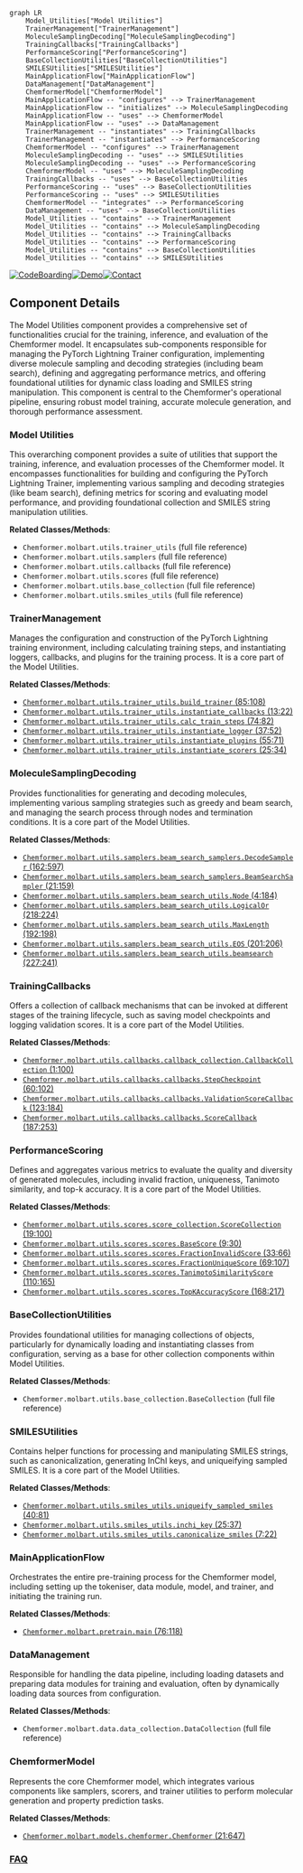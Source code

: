 ```mermaid
graph LR
    Model_Utilities["Model Utilities"]
    TrainerManagement["TrainerManagement"]
    MoleculeSamplingDecoding["MoleculeSamplingDecoding"]
    TrainingCallbacks["TrainingCallbacks"]
    PerformanceScoring["PerformanceScoring"]
    BaseCollectionUtilities["BaseCollectionUtilities"]
    SMILESUtilities["SMILESUtilities"]
    MainApplicationFlow["MainApplicationFlow"]
    DataManagement["DataManagement"]
    ChemformerModel["ChemformerModel"]
    MainApplicationFlow -- "configures" --> TrainerManagement
    MainApplicationFlow -- "initializes" --> MoleculeSamplingDecoding
    MainApplicationFlow -- "uses" --> ChemformerModel
    MainApplicationFlow -- "uses" --> DataManagement
    TrainerManagement -- "instantiates" --> TrainingCallbacks
    TrainerManagement -- "instantiates" --> PerformanceScoring
    ChemformerModel -- "configures" --> TrainerManagement
    MoleculeSamplingDecoding -- "uses" --> SMILESUtilities
    MoleculeSamplingDecoding -- "uses" --> PerformanceScoring
    ChemformerModel -- "uses" --> MoleculeSamplingDecoding
    TrainingCallbacks -- "uses" --> BaseCollectionUtilities
    PerformanceScoring -- "uses" --> BaseCollectionUtilities
    PerformanceScoring -- "uses" --> SMILESUtilities
    ChemformerModel -- "integrates" --> PerformanceScoring
    DataManagement -- "uses" --> BaseCollectionUtilities
    Model_Utilities -- "contains" --> TrainerManagement
    Model_Utilities -- "contains" --> MoleculeSamplingDecoding
    Model_Utilities -- "contains" --> TrainingCallbacks
    Model_Utilities -- "contains" --> PerformanceScoring
    Model_Utilities -- "contains" --> BaseCollectionUtilities
    Model_Utilities -- "contains" --> SMILESUtilities
```
[![CodeBoarding](https://img.shields.io/badge/Generated%20by-CodeBoarding-9cf?style=flat-square)](https://github.com/CodeBoarding/GeneratedOnBoardings)[![Demo](https://img.shields.io/badge/Try%20our-Demo-blue?style=flat-square)](https://www.codeboarding.org/demo)[![Contact](https://img.shields.io/badge/Contact%20us%20-%20contact@codeboarding.org-lightgrey?style=flat-square)](mailto:contact@codeboarding.org)

## Component Details

The Model Utilities component provides a comprehensive set of functionalities crucial for the training, inference, and evaluation of the Chemformer model. It encapsulates sub-components responsible for managing the PyTorch Lightning Trainer configuration, implementing diverse molecule sampling and decoding strategies (including beam search), defining and aggregating performance metrics, and offering foundational utilities for dynamic class loading and SMILES string manipulation. This component is central to the Chemformer's operational pipeline, ensuring robust model training, accurate molecule generation, and thorough performance assessment.

### Model Utilities
This overarching component provides a suite of utilities that support the training, inference, and evaluation processes of the Chemformer model. It encompasses functionalities for building and configuring the PyTorch Lightning Trainer, implementing various sampling and decoding strategies (like beam search), defining metrics for scoring and evaluating model performance, and providing foundational collection and SMILES string manipulation utilities.


**Related Classes/Methods**:

- `Chemformer.molbart.utils.trainer_utils` (full file reference)
- `Chemformer.molbart.utils.samplers` (full file reference)
- `Chemformer.molbart.utils.callbacks` (full file reference)
- `Chemformer.molbart.utils.scores` (full file reference)
- `Chemformer.molbart.utils.base_collection` (full file reference)
- `Chemformer.molbart.utils.smiles_utils` (full file reference)


### TrainerManagement
Manages the configuration and construction of the PyTorch Lightning training environment, including calculating training steps, and instantiating loggers, callbacks, and plugins for the training process. It is a core part of the Model Utilities.


**Related Classes/Methods**:

- <a href="https://github.com/MolecularAI/Chemformer/blob/master/molbart/utils/trainer_utils.py#L85-L108" target="_blank" rel="noopener noreferrer">`Chemformer.molbart.utils.trainer_utils.build_trainer` (85:108)</a>
- <a href="https://github.com/MolecularAI/Chemformer/blob/master/molbart/utils/trainer_utils.py#L13-L22" target="_blank" rel="noopener noreferrer">`Chemformer.molbart.utils.trainer_utils.instantiate_callbacks` (13:22)</a>
- <a href="https://github.com/MolecularAI/Chemformer/blob/master/molbart/utils/trainer_utils.py#L74-L82" target="_blank" rel="noopener noreferrer">`Chemformer.molbart.utils.trainer_utils.calc_train_steps` (74:82)</a>
- <a href="https://github.com/MolecularAI/Chemformer/blob/master/molbart/utils/trainer_utils.py#L37-L52" target="_blank" rel="noopener noreferrer">`Chemformer.molbart.utils.trainer_utils.instantiate_logger` (37:52)</a>
- <a href="https://github.com/MolecularAI/Chemformer/blob/master/molbart/utils/trainer_utils.py#L55-L71" target="_blank" rel="noopener noreferrer">`Chemformer.molbart.utils.trainer_utils.instantiate_plugins` (55:71)</a>
- <a href="https://github.com/MolecularAI/Chemformer/blob/master/molbart/utils/trainer_utils.py#L25-L34" target="_blank" rel="noopener noreferrer">`Chemformer.molbart.utils.trainer_utils.instantiate_scorers` (25:34)</a>


### MoleculeSamplingDecoding
Provides functionalities for generating and decoding molecules, implementing various sampling strategies such as greedy and beam search, and managing the search process through nodes and termination conditions. It is a core part of the Model Utilities.


**Related Classes/Methods**:

- <a href="https://github.com/MolecularAI/Chemformer/blob/master/molbart/utils/samplers/beam_search_samplers.py#L162-L597" target="_blank" rel="noopener noreferrer">`Chemformer.molbart.utils.samplers.beam_search_samplers.DecodeSampler` (162:597)</a>
- <a href="https://github.com/MolecularAI/Chemformer/blob/master/molbart/utils/samplers/beam_search_samplers.py#L21-L159" target="_blank" rel="noopener noreferrer">`Chemformer.molbart.utils.samplers.beam_search_samplers.BeamSearchSampler` (21:159)</a>
- <a href="https://github.com/MolecularAI/Chemformer/blob/master/molbart/utils/samplers/beam_search_utils.py#L4-L184" target="_blank" rel="noopener noreferrer">`Chemformer.molbart.utils.samplers.beam_search_utils.Node` (4:184)</a>
- <a href="https://github.com/MolecularAI/Chemformer/blob/master/molbart/utils/samplers/beam_search_utils.py#L218-L224" target="_blank" rel="noopener noreferrer">`Chemformer.molbart.utils.samplers.beam_search_utils.LogicalOr` (218:224)</a>
- <a href="https://github.com/MolecularAI/Chemformer/blob/master/molbart/utils/samplers/beam_search_utils.py#L192-L198" target="_blank" rel="noopener noreferrer">`Chemformer.molbart.utils.samplers.beam_search_utils.MaxLength` (192:198)</a>
- <a href="https://github.com/MolecularAI/Chemformer/blob/master/molbart/utils/samplers/beam_search_utils.py#L201-L206" target="_blank" rel="noopener noreferrer">`Chemformer.molbart.utils.samplers.beam_search_utils.EOS` (201:206)</a>
- <a href="https://github.com/MolecularAI/Chemformer/blob/master/molbart/utils/samplers/beam_search_utils.py#L227-L241" target="_blank" rel="noopener noreferrer">`Chemformer.molbart.utils.samplers.beam_search_utils.beamsearch` (227:241)</a>


### TrainingCallbacks
Offers a collection of callback mechanisms that can be invoked at different stages of the training lifecycle, such as saving model checkpoints and logging validation scores. It is a core part of the Model Utilities.


**Related Classes/Methods**:

- <a href="https://github.com/MolecularAI/Chemformer/blob/master/molbart/utils/callbacks/callback_collection.py#L1-L100" target="_blank" rel="noopener noreferrer">`Chemformer.molbart.utils.callbacks.callback_collection.CallbackCollection` (1:100)</a>
- <a href="https://github.com/MolecularAI/Chemformer/blob/master/molbart/utils/callbacks/callbacks.py#L60-L102" target="_blank" rel="noopener noreferrer">`Chemformer.molbart.utils.callbacks.callbacks.StepCheckpoint` (60:102)</a>
- <a href="https://github.com/MolecularAI/Chemformer/blob/master/molbart/utils/callbacks/callbacks.py#L123-L184" target="_blank" rel="noopener noreferrer">`Chemformer.molbart.utils.callbacks.callbacks.ValidationScoreCallback` (123:184)</a>
- <a href="https://github.com/MolecularAI/Chemformer/blob/master/molbart/utils/callbacks/callbacks.py#L187-L253" target="_blank" rel="noopener noreferrer">`Chemformer.molbart.utils.callbacks.callbacks.ScoreCallback` (187:253)</a>


### PerformanceScoring
Defines and aggregates various metrics to evaluate the quality and diversity of generated molecules, including invalid fraction, uniqueness, Tanimoto similarity, and top-k accuracy. It is a core part of the Model Utilities.


**Related Classes/Methods**:

- <a href="https://github.com/MolecularAI/Chemformer/blob/master/molbart/utils/scores/score_collection.py#L19-L100" target="_blank" rel="noopener noreferrer">`Chemformer.molbart.utils.scores.score_collection.ScoreCollection` (19:100)</a>
- <a href="https://github.com/MolecularAI/Chemformer/blob/master/molbart/utils/scores/scores.py#L9-L30" target="_blank" rel="noopener noreferrer">`Chemformer.molbart.utils.scores.scores.BaseScore` (9:30)</a>
- <a href="https://github.com/MolecularAI/Chemformer/blob/master/molbart/utils/scores/scores.py#L33-L66" target="_blank" rel="noopener noreferrer">`Chemformer.molbart.utils.scores.scores.FractionInvalidScore` (33:66)</a>
- <a href="https://github.com/MolecularAI/Chemformer/blob/master/molbart/utils/scores/scores.py#L69-L107" target="_blank" rel="noopener noreferrer">`Chemformer.molbart.utils.scores.scores.FractionUniqueScore` (69:107)</a>
- <a href="https://github.com/MolecularAI/Chemformer/blob/master/molbart/utils/scores/scores.py#L110-L165" target="_blank" rel="noopener noreferrer">`Chemformer.molbart.utils.scores.scores.TanimotoSimilarityScore` (110:165)</a>
- <a href="https://github.com/MolecularAI/Chemformer/blob/master/molbart/utils/scores/scores.py#L168-L217" target="_blank" rel="noopener noreferrer">`Chemformer.molbart.utils.scores.scores.TopKAccuracyScore` (168:217)</a>


### BaseCollectionUtilities
Provides foundational utilities for managing collections of objects, particularly for dynamically loading and instantiating classes from configuration, serving as a base for other collection components within Model Utilities.


**Related Classes/Methods**:

- `Chemformer.molbart.utils.base_collection.BaseCollection` (full file reference)


### SMILESUtilities
Contains helper functions for processing and manipulating SMILES strings, such as canonicalization, generating InChI keys, and uniqueifying sampled SMILES. It is a core part of the Model Utilities.


**Related Classes/Methods**:

- <a href="https://github.com/MolecularAI/Chemformer/blob/master/molbart/utils/smiles_utils.py#L40-L81" target="_blank" rel="noopener noreferrer">`Chemformer.molbart.utils.smiles_utils.uniqueify_sampled_smiles` (40:81)</a>
- <a href="https://github.com/MolecularAI/Chemformer/blob/master/molbart/utils/smiles_utils.py#L25-L37" target="_blank" rel="noopener noreferrer">`Chemformer.molbart.utils.smiles_utils.inchi_key` (25:37)</a>
- <a href="https://github.com/MolecularAI/Chemformer/blob/master/molbart/utils/smiles_utils.py#L7-L22" target="_blank" rel="noopener noreferrer">`Chemformer.molbart.utils.smiles_utils.canonicalize_smiles` (7:22)</a>


### MainApplicationFlow
Orchestrates the entire pre-training process for the Chemformer model, including setting up the tokeniser, data module, model, and trainer, and initiating the training run.


**Related Classes/Methods**:

- <a href="https://github.com/MolecularAI/Chemformer/blob/master/molbart/pretrain.py#L76-L118" target="_blank" rel="noopener noreferrer">`Chemformer.molbart.pretrain.main` (76:118)</a>


### DataManagement
Responsible for handling the data pipeline, including loading datasets and preparing data modules for training and evaluation, often by dynamically loading data sources from configuration.


**Related Classes/Methods**:

- `Chemformer.molbart.data.data_collection.DataCollection` (full file reference)


### ChemformerModel
Represents the core Chemformer model, which integrates various components like samplers, scorers, and trainer utilities to perform molecular generation and property prediction tasks.


**Related Classes/Methods**:

- <a href="https://github.com/MolecularAI/Chemformer/blob/master/molbart/models/chemformer.py#L21-L647" target="_blank" rel="noopener noreferrer">`Chemformer.molbart.models.chemformer.Chemformer` (21:647)</a>




### [FAQ](https://github.com/CodeBoarding/GeneratedOnBoardings/tree/main?tab=readme-ov-file#faq)